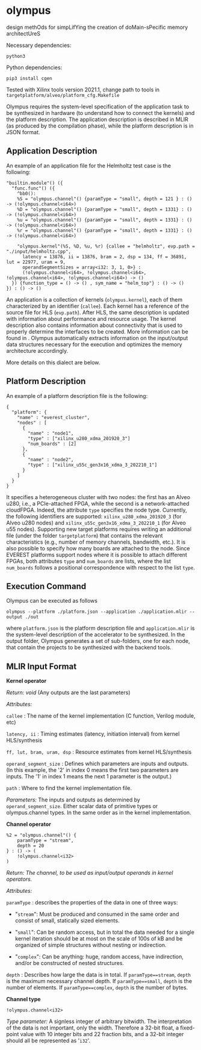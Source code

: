 # olympus
design methOds for simpLifYing the creation of doMain-sPecific memory architectUreS

Necessary dependencies:

`python3`

Python dependencies:

`pip3 install cgen`

Tested with Xilinx tools version 2021.1, change path to tools in `targetplatform/alveo/platform_cfg.Makefile`

Olympus requires the system-level specification of the application task
to be synthesized in hardware (to understand how to connect the kernels)
and the platform description. The application description is described
in MLIR (as produced by the compilation phase), while the platform
description is in JSON format.

## Application Description

An example of an application file for the Helmholtz test case is the
following:

``` {.mlir language="mlir" numbers="none" breaklines="true" basicstyle="\\small\\ttfamily" autogobble=""}
"builtin.module"() ({
  "func.func"() ({
    ^bb0():
    %S = "olympus.channel"() {paramType = "small", depth = 121 } : () -> (!olympus.channel<i64>)
    %D = "olympus.channel"() {paramType = "small", depth = 1331} : () -> (!olympus.channel<i64>)
    %u = "olympus.channel"() {paramType = "small", depth = 1331} : () -> (!olympus.channel<i64>)
    %r = "olympus.channel"() {paramType = "small", depth = 1331} : () -> (!olympus.channel<i64>)

    "olympus.kernel"(%S, %D, %u, %r) {callee = "helmholtz", evp.path = "./input/helmholtz.cpp",
      latency = 13876, ii = 13876, bram = 2, dsp = 134, ff = 36891, lut = 22977, uram = 9,
      operandSegmentSizes = array<i32: 3, 1, 0>} : 
      (!olympus.channel<i64>, !olympus.channel<i64>, !olympus.channel<i64>, !olympus.channel<i64>) -> ()
  }) {function_type = () -> () , sym_name = "helm_top"} : () -> ()
}) : () -> ()
```

An application is a collection of kernels (`olympus.kernel`), each of
them characterized by an identifier (`callee`). Each kernel has a
reference of the source file for HLS (`evp.path`). After HLS, the same
description is updated with information about performance and resource
usage. The kernel description also contains information about
connectivity that is used to properly determine the interfaces to be
created. More information can be found in . Olympus automatically
extracts information on the input/output data structures necessary for
the execution and optimizes the memory architecture accordingly.

More details on this dialect are below.

## Platform Description

An example of a platform description file is the following:

    {
      "platform": {
        "name" : "everest_cluster",
        "nodes" : [
          {
            "name" : "node1",
            "type" : ["xilinx_u280_xdma_201920_3"]
            "num_boards" : [2]
          },
          {
            "name" : "node2",
            "type" : ["xilinx_u55c_gen3x16_xdma_3_202210_1"]
          }
        ]
      }
    }

It specifies a heterogeneous cluster with two nodes: the first has an
Alveo u280, i.e., a PCIe-attached FPGA, while the second is a
network-attached cloudFPGA. Indeed, the attribute `type` specifies the
node type. Currently, the following identifiers are supported:
`xilinx_u280_xdma_201920_3` (for Alveo u280 nodes) and
`xilinx_u55c_gen3x16_xdma_3_202210_1` (for Alveo u55 nodes). Supporting new target platforms
requires writing an additional file (under the folder `targetplatform`)
that contains the relevant characteristics (e.g., number of memory
channels, bandwidth, etc.). It is also possible to specify how many
boards are attached to the node. Since EVEREST platforms support nodes
where it is possible to attach different FPGAs, both attributes `type`
and `num_boards` are lists, where the list `num_boards` follows a
positional correspondence with respect to the list `type`.

## Execution Command

Olympus can be executed as follows

    olympus --platform ./platform.json --application ./application.mlir --output ./out

where `platform.json` is the platform description file and
`application.mlir` is the system-level description of the accelerator to
be synthesized. In the output folder, Olympus generates a set of
sub-folders, one for each node, that contain the projects to be
synthesized with the backend tools.


## MLIR Input Format

**Kernel operator**

*Return:* *void* (Any outputs are the last parameters)

*Attributes:*

`callee` : The name of the kernel implementation (C function, Verilog
module, etc)

`latency, ii` : Timing estimates (latency, initiation interval) from
kernel HLS/synthesis

`ff, lut, bram, uram, dsp` : Resource estimates from kernel
HLS/synthesis

`operand_segment_size` : Defines which parameters are inputs and
outputs. (In this example, the '2' in index 0 means the first two
parameters are inputs. The '1' in index 1 means the next 1 parameter is
the output.)

`path` : Where to find the kernel implementation file.

*Parameters:* The inputs and outputs as determined by
`operand_segment_size`. Either scalar data of primitive types or
olympus.channel types. In the same order as in the kernel
implementation.

**Channel operator**

    %2 = "olympus.channel"() {
        paramType = "stream",
        depth = 20
    } : () -> (
        !olympus.channel<i32>
    )

*Return:* *The channel, to be used as input/output operands in kernel
operators.*

*Attributes:*

`paramType` : describes the properties of the data in one of three ways:

-   "`stream`": Must be produced and consumed in the same order and
    consist of small, statically sized elements.

-   "`small`": Can be random access, but in total the data needed for a
    single kernel iteration should be at most on the scale of 100s of kB
    and be organized of simple structures without nesting or
    indirection.

-   "`complex`": Can be anything: huge, random access, have indirection,
    and/or be constructed of nested structures.

`depth` : Describes how large the data is in total. If
`paramType==stream`, `depth` is the maximum necessary channel depth. If
`paramType==small`, `depth` is the number of elements. If
`paramType==complex`, `depth` is the number of bytes.

**Channel type**

    !olympus.channel<i32>

*Type parameter:* A signless integer of arbitrary bitwidth. The
interpretation of the data is not important, only the width. Therefore a
32-bit float, a fixed-point value with 10 integer bits and 22 fraction
bits, and a 32-bit integer should all be represented as '`i32`'.


